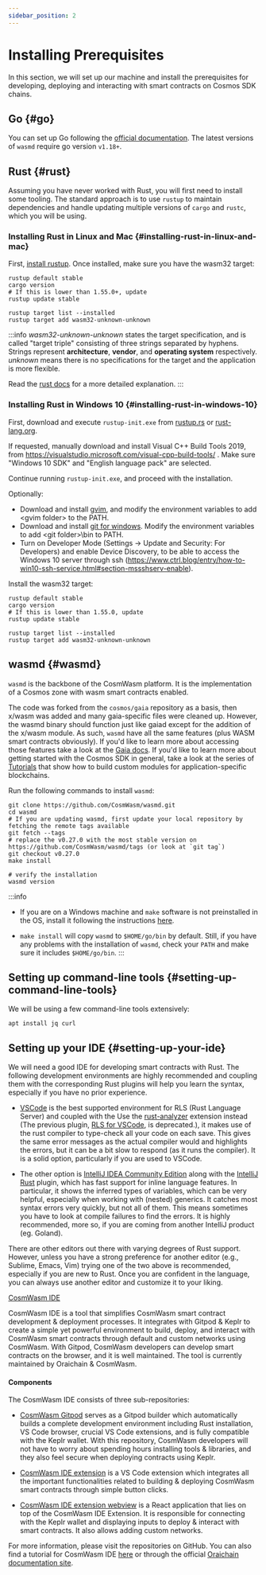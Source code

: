 ```yaml
---
sidebar_position: 2
---
```


# Installing Prerequisites
In this section, we will set up our machine and install the prerequisites for developing, deploying and interacting with smart contracts on Cosmos SDK chains.
## Go {#go}
You can set up Go following the [official documentation](https://github.com/golang/go/wiki#working-with-go). The
latest versions of `wasmd` require go version `v1.18+`.
## Rust {#rust}
Assuming you have never worked with Rust, you will first need to install some tooling. The standard approach is to use `rustup` to maintain dependencies and handle updating multiple versions of `cargo` and `rustc`, which you will be using.
### Installing Rust in Linux and Mac {#installing-rust-in-linux-and-mac}
First, [install rustup](https://rustup.rs/). Once installed, make sure you have the wasm32 target:

```shell
rustup default stable
cargo version
# If this is lower than 1.55.0+, update
rustup update stable

rustup target list --installed
rustup target add wasm32-unknown-unknown
```

:::info
*wasm32-unknown-unknown* states the target specification, and is called "target triple" consisting of three strings separated by hyphens. Strings represent **architecture**, **vendor**, and **operating system** respectively. *unknown* means there is no specifications for the target and the application is more flexible.

Read the [rust docs](https://rust-lang.github.io/rfcs/0131-target-specification.html#detailed-design) for a more detailed explanation.
:::


### Installing Rust in Windows 10 {#installing-rust-in-windows-10}
First, download and execute `rustup-init.exe` from [rustup.rs](https://rustup.rs/)
or [rust-lang.org](https://www.rust-lang.org/tools/install).

If requested, manually download and install Visual C++ Build Tools 2019,
from https://visualstudio.microsoft.com/visual-cpp-build-tools/ . Make sure "Windows 10 SDK" and "English language pack"
are selected.

Continue running `rustup-init.exe`, and proceed with the installation.

Optionally:

- Download and install [gvim](https://www.vim.org/download.php#pc), and modify the environment variables to add \<gvim folder\> to
  the PATH.
- Download and install [git for windows](https://git-scm.com/download/win). Modify the environment variables to add \<git folder\>\bin to PATH.
- Turn on Developer Mode (Settings -> Update and Security: For Developers) and enable Device Discovery, to be able to access the Windows 10 server through ssh (https://www.ctrl.blog/entry/how-to-win10-ssh-service.html#section-mssshserv-enable).

Install the wasm32 target:

```shell
rustup default stable
cargo version
# If this is lower than 1.55.0, update
rustup update stable

rustup target list --installed
rustup target add wasm32-unknown-unknown
```
## wasmd {#wasmd}
`wasmd` is the backbone of the CosmWasm platform. It is the implementation of a Cosmos zone with wasm smart contracts enabled.

The code was forked from the `cosmos/gaia` repository as a basis, then x/wasm was added and many gaia-specific files were cleaned up. However, the wasmd binary should function just like gaiad except for the addition of the x/wasm module. As such, `wasmd` have all the same features (plus WASM smart contracts obviously). If you'd like to learn more about accessing those features take a look at the [Gaia docs](https://github.com/cosmos/gaia/tree/main/docs/hub-tutorials). If you'd like to learn more about getting started with the Cosmos SDK in general, take a look at the series of [Tutorials](https://tutorials.cosmos.network/) that show how to build custom modules for application-specific blockchains.

Run the following commands to install `wasmd`:

```shell
git clone https://github.com/CosmWasm/wasmd.git
cd wasmd
# If you are updating wasmd, first update your local repository by fetching the remote tags available
git fetch --tags
# replace the v0.27.0 with the most stable version on https://github.com/CosmWasm/wasmd/tags (or look at `git tag`)
git checkout v0.27.0
make install

# verify the installation
wasmd version
```
:::info
* If you are on a Windows machine and `make` software is not preinstalled in the OS, install it following the instructions [here](https://stackoverflow.com/questions/32127524/how-to-install-and-use-make-in-windows).

* `make install` will copy `wasmd` to `$HOME/go/bin` by default. Still, if you have any problems with the installation of `wasmd`, check your `PATH` and make sure it includes `$HOME/go/bin`.
:::
## Setting up command-line tools {#setting-up-command-line-tools}
We will be using a few command-line tools extensively:
```shell
apt install jq curl
```
## Setting up your IDE {#setting-up-your-ide}
We will need a good IDE for developing smart contracts with Rust. The following development environments are highly recommended and coupling them with the corresponding Rust plugins will help you learn the syntax, especially if you have no prior experience.

* [VSCode](https://code.visualstudio.com/download) is the best supported environment for RLS (Rust Language Server) and coupled with the Use the [rust-analyzer](https://marketplace.visualstudio.com/items?itemName=rust-lang.rust-analyzer) extension instead (The previous plugin, [RLS for VSCode](https://marketplace.visualstudio.com/items?itemName=rust-lang.rust), is deprecated.), it makes use of the rust compiler to type-check all your code on each save. This gives the same error messages as the actual compiler would and highlights the errors, but it can be a bit slow to respond (as it runs the compiler). It is a solid option, particularly if you are used to VSCode.

* The other option is [IntelliJ IDEA Community Edition](https://www.jetbrains.com/idea/download/) along with the [IntelliJ Rust](https://intellij-rust.github.io/) plugin, which has fast support for inline language features. In particular, it shows the inferred types of variables, which can be very helpful, especially when working with (nested) generics. It catches most syntax errors very quickly, but not all of them. This means sometimes you have to look at compile failures to find the errors. It is highly recommended, more so, if you are coming from another IntelliJ product (eg. Goland).

There are other editors out there with varying degrees of Rust support. However, unless you have a strong preference for another editor (e.g., Sublime, Emacs, Vim) trying one of the two above is recommended, especially if you are new to Rust. Once you are confident in the language, you can always use another editor and customize it to your liking.

[CosmWasm IDE](https://github.com/oraichain/cw-vscode)

CosmWasm IDE is a tool that simplifies CosmWasm smart contract development & deployment processes. It integrates with Gitpod & Keplr to create a simple yet powerful environment to build, deploy, and interact with CosmWasm smart contracts through default and custom networks using CosmWasm. With Gitpod, CosmWasm developers can develop smart contracts on the browser, and it is well maintained. The tool is currently maintained by Oraichain & CosmWasm.

#### Components

The CosmWasm IDE consists of three sub-repositories:

- [CosmWasm Gitpod](https://github.com/oraichain/cosmwasm-gitpod) serves as a Gitpod builder which automatically builds a complete development environment including Rust installation, VS Code browser, crucial VS Code extensions, and is fully compatible with the Keplr wallet. With this repository, CosmWasm developers will not have to worry about spending hours installing tools & libraries, and they also feel secure when deploying contracts using Keplr.

- [CosmWasm IDE extension](https://github.com/oraichain/cw-vscode) is a VS Code extension which integrates all the important functionalities related to building & deploying CosmWasm smart contracts through simple button clicks.

- [CosmWasm IDE extension webview](https://github.com/oraichain/cw-ide-webview) is a React application that lies on top of the CosmWasm IDE Extension. It is responsible for connecting with the Keplr wallet and displaying inputs to deploy & interact with smart contracts. It also allows adding custom networks.

For more information, please visit the repositories on GitHub. You can also find a tutorial for CosmWasm IDE [here](https://docs.cosmwasm.com/docs/1.0/tutorials/cosmwasm-ide) or through the official [Oraichain documentation site](https://docs.orai.io/developers/cosmwasm-ide/tutorial-01).
